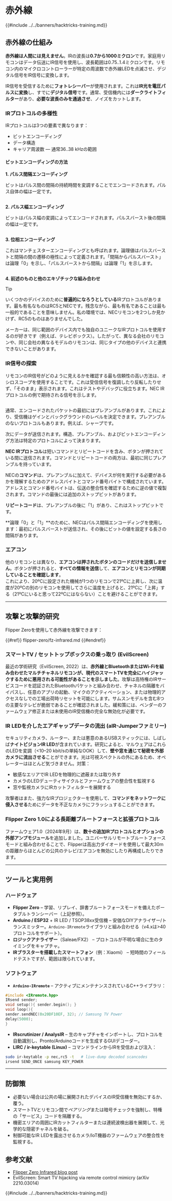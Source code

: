 # 赤外線

{{#include ../../banners/hacktricks-training.md}}

## 赤外線の仕組み <a href="#how-the-infrared-port-works" id="how-the-infrared-port-works"></a>

**赤外線は人間には見えません**。IRの波長は**0.7から1000ミクロン**です。家庭用リモコンはデータ伝送にIR信号を使用し、波長範囲は0.75..1.4ミクロンです。リモコン内のマイクロコントローラーが特定の周波数で赤外線LEDを点滅させ、デジタル信号をIR信号に変換します。

IR信号を受信するために**フォトレシーバー**が使用されます。これは**IR光を電圧パルスに変換**し、すでに**デジタル信号**です。通常、受信機内には**ダークライトフィルター**があり、**必要な波長のみを通過させ**、ノイズをカットします。

### IRプロトコルの多様性 <a href="#variety-of-ir-protocols" id="variety-of-ir-protocols"></a>

IRプロトコルは3つの要素で異なります：

- ビットエンコーディング
- データ構造
- キャリア周波数 — 通常36..38 kHzの範囲

#### ビットエンコーディングの方法 <a href="#bit-encoding-ways" id="bit-encoding-ways"></a>

**1. パルス間隔エンコーディング**

ビットはパルス間の間隔の持続時間を変調することでエンコードされます。パルス自体の幅は一定です。

<figure><img src="../../images/image (295).png" alt=""><figcaption></figcaption></figure>

**2. パルス幅エンコーディング**

ビットはパルス幅の変調によってエンコードされます。パルスバースト後の間隔の幅は一定です。

<figure><img src="../../images/image (282).png" alt=""><figcaption></figcaption></figure>

**3. 位相エンコーディング**

これはマンチェスターエンコーディングとも呼ばれます。論理値はパルスバーストと間隔の間の遷移の極性によって定義されます。「間隔からパルスバースト」は論理「0」を示し、「パルスバーストから間隔」は論理「1」を示します。

<figure><img src="../../images/image (634).png" alt=""><figcaption></figcaption></figure>

**4. 前述のものと他のエキゾチックな組み合わせ**

> [!TIP]
> いくつかのデバイスのために**普遍的になろうとしている**IRプロトコルがあります。最も有名なものはRC5とNECです。残念ながら、最も有名であることは最も一般的であることを意味しません。私の環境では、NECリモコンを2つしか見かけず、RC5のものはありませんでした。
>
> メーカーは、同じ範囲のデバイス内でも独自のユニークなIRプロトコルを使用するのが好きです（例えば、テレビボックス）。したがって、異なる会社のリモコンや、同じ会社の異なるモデルのリモコンは、同じタイプの他のデバイスと連携できないことがあります。

### IR信号の探索

リモコンのIR信号がどのように見えるかを確認する最も信頼性の高い方法は、オシロスコープを使用することです。これは受信信号を復調したり反転したりせず、「そのまま」表示されます。これはテストやデバッグに役立ちます。NEC IRプロトコルの例で期待される信号を示します。

<figure><img src="../../images/image (235).png" alt=""><figcaption></figcaption></figure>

通常、エンコードされたパケットの最初にはプレアンブルがあります。これにより、受信機はゲインとバックグラウンドのレベルを決定できます。プレアンブルのないプロトコルもあります。例えば、シャープです。

次にデータが送信されます。構造、プレアンブル、およびビットエンコーディング方法は特定のプロトコルによって決まります。

**NEC IRプロトコル**は短いコマンドとリピートコードを含み、ボタンが押されている間に送信されます。コマンドとリピートコードの両方は、最初に同じプレアンブルを持っています。

NECの**コマンド**は、プレアンブルに加えて、デバイスが何を実行する必要があるかを理解するためのアドレスバイトとコマンド番号バイトで構成されています。アドレスとコマンド番号バイトは、伝送の整合性を確認するために逆の値で複製されます。コマンドの最後には追加のストップビットがあります。

**リピートコード**は、プレアンブルの後に「1」があり、これはストップビットです。

**論理「0」と「1」**のために、NECはパルス間隔エンコーディングを使用します：最初にパルスバーストが送信され、その後にビットの値を設定する長さの間隔があります。

### エアコン

他のリモコンとは異なり、**エアコンは押されたボタンのコードだけを送信しません**。ボタンが押されると、**すべての情報を送信**して、**エアコンとリモコンが同期していることを確認します**。\
これにより、20ºCに設定された機械が1つのリモコンで21ºCに上昇し、次に温度が20ºCの別のリモコンを使用してさらに温度を上げると、21ºCに「上昇」する（21ºCにいると思って22ºCにはならない）ことを避けることができます。

---

## 攻撃と攻撃的研究 <a href="#attacks" id="attacks"></a>

Flipper Zeroを使用して赤外線を攻撃できます：

{{#ref}}
flipper-zero/fz-infrared.md
{{#endref}}

### スマートTV / セットトップボックスの乗っ取り (EvilScreen)

最近の学術研究（EvilScreen, 2022）は、**赤外線とBluetoothまたはWi-Fiを組み合わせたマルチチャネルリモコンが、現代のスマートTVを完全にハイジャックするために悪用される可能性があることを示しました**。攻撃は高特権のIRサービスコードを認証されたBluetoothパケットと組み合わせ、チャネルの隔離をバイパスし、任意のアプリの起動、マイクのアクティベーション、または物理的アクセスなしでの工場出荷時リセットを可能にします。サムスンモデルを含む8つの主要なテレビが脆弱であることが確認されました。緩和策には、ベンダーのファームウェア修正または未使用のIR受信機の完全な無効化が必要です。

### IR LEDを介したエアギャップデータの流出 (aIR-Jumperファミリー)

セキュリティカメラ、ルーター、または悪意のあるUSBスティックには、しばしば**ナイトビジョンIR LED**が含まれています。研究によると、マルウェアはこれらのLEDを変調（<10–20 kbit/sの単純なOOK）して、**壁や窓を通じて秘密を外部カメラに流出させる**ことができます。光は可視スペクトルの外にあるため、オペレーターはほとんど気づきません。対策：

* 敏感なエリアでIR LEDを物理的に遮蔽または取り外す
* カメラのLEDデューティサイクルとファームウェアの整合性を監視する
* 窓や監視カメラにIRカットフィルターを展開する

攻撃者はまた、強力なIRプロジェクターを使用して、**コマンドをネットワークに侵入させる**ためにデータを不正なカメラにフラッシュすることができます。

### Flipper Zero 1.0による長距離ブルートフォースと拡張プロトコル

ファームウェア1.0（2024年9月）は、**数十の追加IRプロトコルとオプションの外部アンプモジュール**を追加しました。ユニバーサルリモートブルートフォースモードと組み合わせることで、Flipperは高出力ダイオードを使用して最大30mの距離からほとんどの公共のテレビ/エアコンを無効にしたり再構成したりできます。

---

## ツールと実用例 <a href="#tooling" id="tooling"></a>

### ハードウェア

* **Flipper Zero** – 学習、リプレイ、辞書ブルートフォースモードを備えたポータブルトランシーバー（上記参照）。
* **Arduino / ESP32** + IR LED / TSOP38xx受信機 – 安価なDIYアナライザー/トランスミッター。`Arduino-IRremote`ライブラリと組み合わせる（v4.xは>40プロトコルをサポート）。
* **ロジックアナライザー**（Saleae/FX2） – プロトコルが不明な場合に生のタイミングをキャプチャ。
* **IRブラスターを搭載したスマートフォン**（例：Xiaomi） – 短時間のフィールドテストですが、範囲は限られています。

### ソフトウェア

* **`Arduino-IRremote`** – アクティブにメンテナンスされているC++ライブラリ：
```cpp
#include <IRremote.hpp>
IRsend sender;
void setup(){ sender.begin(); }
void loop(){
sender.sendNEC(0x20DF10EF, 32); // Samsung TV Power
delay(5000);
}
```
* **IRscrutinizer / AnalysIR** – 生のキャプチャをインポートし、プロトコルを自動識別し、Pronto/Arduinoコードを生成するGUIデコーダー。
* **LIRC / ir-keytable (Linux)** – コマンドラインからIRを受信および注入：
```bash
sudo ir-keytable -p nec,rc5 -t   # live-dump decoded scancodes
irsend SEND_ONCE samsung KEY_POWER
```

---

## 防御策 <a href="#defense" id="defense"></a>

* 必要ない場合は公共の場に展開されたデバイスのIR受信機を無効にするか、覆う。
* スマートTVとリモコン間で*ペアリング*または暗号チェックを強制し、特権の「サービス」コードを隔離する。
* 機密エリアの周囲にIRカットフィルターまたは連続波検出器を展開して、光学的な隠密チャネルを破る。
* 制御可能なIR LEDを露出させるカメラ/IoT機器のファームウェアの整合性を監視する。

## 参考文献

- [Flipper Zero Infrared blog post](https://blog.flipperzero.one/infrared/)
- EvilScreen: Smart TV hijacking via remote control mimicry (arXiv 2210.03014)

{{#include ../../banners/hacktricks-training.md}}
